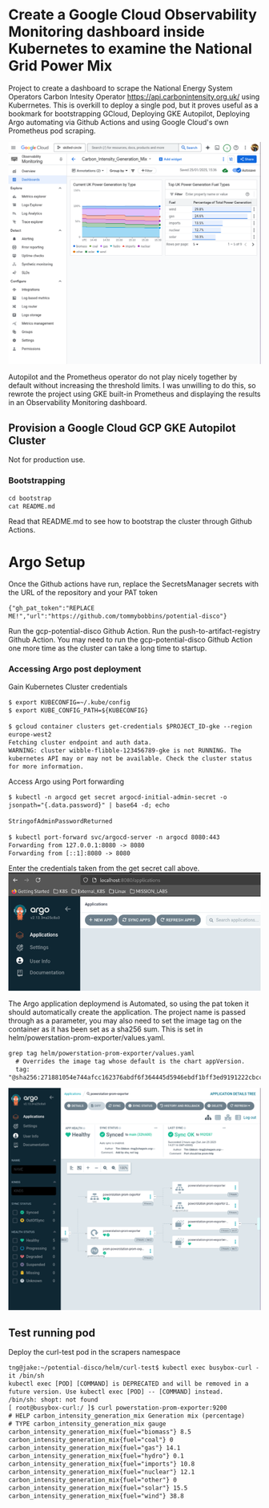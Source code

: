 # Create a Google Cloud Observability Monitoring dashboard inside Kubernetes to examine the National Grid Power Mix

Project to create a dashboard to scrape the National Energy System Operators Carbon Intesity Operator https://api.carbonintensity.org.uk/ using Kuberrnetes. This is overkill to deploy a single pod, but it proves useful as a bookmark for bootstrapping GCloud, Deploying GKE Autopilot, Deploying Argo automating via Github Actions and using Google Cloud's own Prometheus pod scraping.

![UK Power Mix Dashboard 2025-01-25](./bootstrap/images/uk_power_mix_dashboard.png)

Autopilot and the Prometheus operator do not play nicely together by default without increasing the threshold limits. I was unwilling to do this, so rewrote the project using GKE built-in Prometheus and displaying the results in an Observability Monitoring dashboard.

## Provision a Google Cloud GCP GKE Autopilot Cluster

Not for production use.

### Bootstrapping

````
cd bootstrap
cat README.md
````
Read that README.md to see how to bootstrap the cluster through Github Actions.

# Argo Setup

Once the Github actions have run, replace the SecretsManager secrets with the URL of the repository and your PAT token

````
{"gh_pat_token":"REPLACE ME!","url":"https://github.com/tommybobbins/potential-disco"}
````

Run the gcp-potential-disco Github Action.
Run the push-to-artifact-registry Github Action.
You may need to run the gcp-potential-disco Github Action one more time as the cluster can take a long time to startup.


### Accessing Argo post deployment

Gain Kubernetes Cluster credentials

````
$ export KUBECONFIG=~/.kube/config
$ export KUBE_CONFIG_PATH=${KUBECONFIG}

$ gcloud container clusters get-credentials $PROJECT_ID-gke --region europe-west2
Fetching cluster endpoint and auth data.
WARNING: cluster wibble-flibble-123456789-gke is not RUNNING. The kubernetes API may or may not be available. Check the cluster status for more information.
````

Access Argo using Port forwarding
````
$ kubectl -n argocd get secret argocd-initial-admin-secret -o jsonpath="{.data.password}" | base64 -d; echo

StringofAdminPasswordReturned

$ kubectl port-forward svc/argocd-server -n argocd 8080:443
Forwarding from 127.0.0.1:8080 -> 8080
Forwarding from [::1]:8080 -> 8080
````

Enter the credentials taken from the get secret call above.
![Argo Login](./bootstrap/images/argo_login.png)

The Argo application deploymend is Automated, so using the pat token it should automatically create the application. The project name is passed through as a parameter, you may also need to set the image tag on the container as it has been set as a sha256 sum. This is set in helm/powerstation-prom-exporter/values.yaml.

````
grep tag helm/powerstation-prom-exporter/values.yaml 
  # Overrides the image tag whose default is the chart appVersion.
  tag: "@sha256:271881054e744afcc162376abdf6f364445d5946ebdf1bff3ed9191222cbcc69"
````

![Argo Login](./bootstrap/images/argo_application_deployed.png)

## Test running pod

Deploy the curl-test pod in the scrapers namespace

````
tng@jake:~/potential-disco/helm/curl-test$ kubectl exec busybox-curl -it /bin/sh
kubectl exec [POD] [COMMAND] is DEPRECATED and will be removed in a future version. Use kubectl exec [POD] -- [COMMAND] instead.
/bin/sh: shopt: not found
[ root@busybox-curl:/ ]$ curl powerstation-prom-exporter:9200
# HELP carbon_intensity_generation_mix Generation mix (percentage)
# TYPE carbon_intensity_generation_mix gauge
carbon_intensity_generation_mix{fuel="biomass"} 8.5
carbon_intensity_generation_mix{fuel="coal"} 0
carbon_intensity_generation_mix{fuel="gas"} 14.1
carbon_intensity_generation_mix{fuel="hydro"} 0.1
carbon_intensity_generation_mix{fuel="imports"} 10.8
carbon_intensity_generation_mix{fuel="nuclear"} 12.1
carbon_intensity_generation_mix{fuel="other"} 0
carbon_intensity_generation_mix{fuel="solar"} 15.5
carbon_intensity_generation_mix{fuel="wind"} 38.8
````


